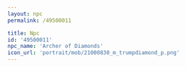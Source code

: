 ```yaml
---
layout: npc
permalink: /49500011

title: Npc
id: '49500011'
npc_name: 'Archer of Diamonds'
icon_url: 'portrait/mob/21000830_m_trumpdiamond_p.png'
---
```

